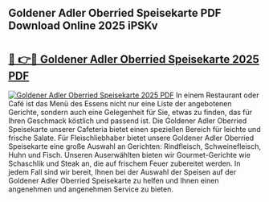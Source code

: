 ## Goldener Adler Oberried Speisekarte PDF Download Online 2025 iPSKv

# <h2><a href="http://gc9dm1.nevu.top/?p=Goldener+Adler+Oberried+Speisekarte">🔗 👉🔴 Goldener Adler Oberried Speisekarte 2025 PDF</a></h2>

[![Goldener Adler Oberried Speisekarte 2025 PDF](https://i.imgur.com/dBaPXMq.png)](http://gc9dm1.nevu.top/?p=Goldener+Adler+Oberried+Speisekarte)
In einem Restaurant oder Café ist das Menü des Essens nicht nur eine Liste der angebotenen Gerichte, sondern auch eine Gelegenheit für Sie, etwas zu finden, das für Ihren Geschmack köstlich und passend ist. Die Goldener Adler Oberried Speisekarte unserer Cafeteria bietet einen speziellen Bereich für leichte und frische Salate. Für Fleischliebhaber bietet unsere Goldener Adler Oberried Speisekarte eine große Auswahl an Gerichten: Rindfleisch, Schweinefleisch, Huhn und Fisch. Unseren Auserwählten bieten wir Gourmet-Gerichte wie Schaschlik und Steak an, die auf frischem Feuer zubereitet werden. In jedem Fall sind wir bereit, Ihnen bei der Auswahl der Speisen auf der Goldener Adler Oberried Speisekarte zu helfen und Ihnen einen angenehmen und angenehmen Service zu bieten.
